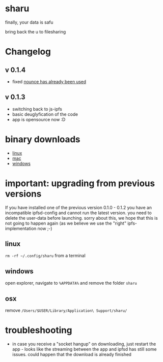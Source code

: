 # sharu

finally, your data is safu

bring back the u to filesharing

# Changelog

## v 0.1.4
- fixed [nounce has already been used](https://github.com/sharu-io/desktop/issues/12)
## v 0.1.3

- switching back to js-ipfs
- basic deuglyfication of the code
- app is opensource now :D

# binary downloads
- [linux](https://gateway.ipfs.io/ipfs/QmbSafe3bguDxkd7ApJws8nfDswRT3TJHaFvdWpmEpnJyg/sharu-0.1.3.AppImage)
- [mac](https://gateway.ipfs.io/ipfs/QmbSafe3bguDxkd7ApJws8nfDswRT3TJHaFvdWpmEpnJyg/sharu-0.1.3.dmg)
- [windows](https://gateway.ipfs.io/ipfs/QmbSafe3bguDxkd7ApJws8nfDswRT3TJHaFvdWpmEpnJyg/sharu-0.1.3.exe)

# important: upgrading from previous versions
If you have installed one of the previous version 0.1.0 - 0.1.2 you have an incompatible ipfsd-config and cannot run the latest version. you need to delete the user-data before launching. sorry about this, we hope that this is not going to happen again (as we believe we use the "right" ipfs-implementation now ;-)

## linux
``rm -rf ~/.config/sharu`` from a terminal
## windows
open explorer, navigate to ``%APPDATA%`` and remove the folder ``sharu``
## osx
remove ``/Users/$USER/Library/Application\ Support/sharu/``

# troubleshooting
- in case you receive a "socket hangup" on downloading, just restart the app - looks like the streaming between the app and ipfsd has still some issues. could happen that the download is already finished

